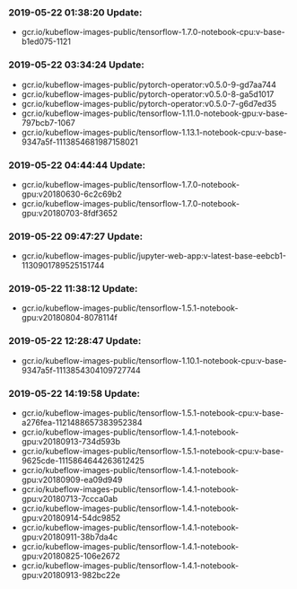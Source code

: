 ### 2019-05-22 01:38:20 Update:

- gcr.io/kubeflow-images-public/tensorflow-1.7.0-notebook-cpu:v-base-b1ed075-1121
### 2019-05-22 03:34:24 Update:

- gcr.io/kubeflow-images-public/pytorch-operator:v0.5.0-9-gd7aa744
- gcr.io/kubeflow-images-public/pytorch-operator:v0.5.0-8-ga5d1017
- gcr.io/kubeflow-images-public/pytorch-operator:v0.5.0-7-g6d7ed35
- gcr.io/kubeflow-images-public/tensorflow-1.11.0-notebook-gpu:v-base-797bcb7-1067
- gcr.io/kubeflow-images-public/tensorflow-1.13.1-notebook-cpu:v-base-9347a5f-1113854681987158021
### 2019-05-22 04:44:44 Update:

- gcr.io/kubeflow-images-public/tensorflow-1.7.0-notebook-gpu:v20180630-6c2c69b2
- gcr.io/kubeflow-images-public/tensorflow-1.7.0-notebook-gpu:v20180703-8fdf3652
### 2019-05-22 09:47:27 Update:

- gcr.io/kubeflow-images-public/jupyter-web-app:v-latest-base-eebcb1-1130901789525151744
### 2019-05-22 11:38:12 Update:

- gcr.io/kubeflow-images-public/tensorflow-1.5.1-notebook-gpu:v20180804-8078114f
### 2019-05-22 12:28:47 Update:

- gcr.io/kubeflow-images-public/tensorflow-1.10.1-notebook-cpu:v-base-9347a5f-1113854304109727744
### 2019-05-22 14:19:58 Update:

- gcr.io/kubeflow-images-public/tensorflow-1.5.1-notebook-cpu:v-base-a276fea-1121488657383952384
- gcr.io/kubeflow-images-public/tensorflow-1.4.1-notebook-gpu:v20180913-734d593b
- gcr.io/kubeflow-images-public/tensorflow-1.5.1-notebook-cpu:v-base-9625cde-1115864644263612425
- gcr.io/kubeflow-images-public/tensorflow-1.4.1-notebook-gpu:v20180909-ea09d949
- gcr.io/kubeflow-images-public/tensorflow-1.4.1-notebook-gpu:v20180713-7ccca0ab
- gcr.io/kubeflow-images-public/tensorflow-1.4.1-notebook-gpu:v20180914-54dc9852
- gcr.io/kubeflow-images-public/tensorflow-1.4.1-notebook-gpu:v20180911-38b7da4c
- gcr.io/kubeflow-images-public/tensorflow-1.4.1-notebook-gpu:v20180825-106e2672
- gcr.io/kubeflow-images-public/tensorflow-1.4.1-notebook-gpu:v20180913-982bc22e
